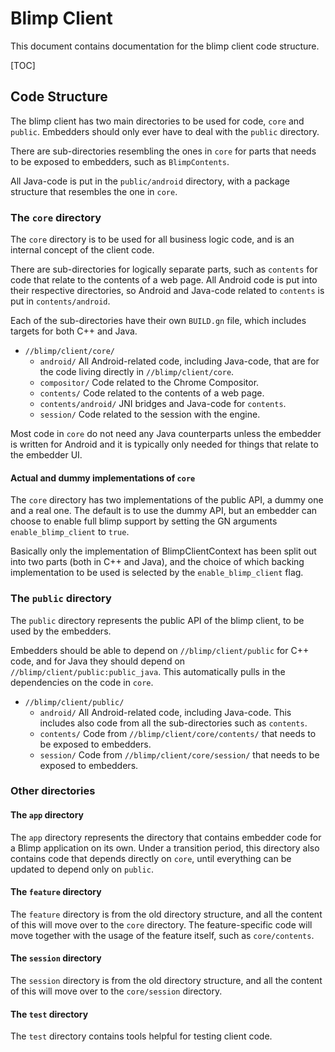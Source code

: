 # Blimp Client

This document contains documentation for the blimp client code structure.

[TOC]

## Code Structure

The blimp client has two main directories to be used for code, `core` and
`public`. Embedders should only ever have to deal with the `public` directory.

There are sub-directories resembling the ones in `core` for parts that needs to
be exposed to embedders, such as `BlimpContents`.

All Java-code is put in the `public/android` directory, with a package structure
that resembles the one in `core`.

### The `core` directory

The `core` directory is to be used for all business logic code, and is an
internal concept of the client code.

There are sub-directories for logically separate parts, such as `contents` for
code that relate to the contents of a web page. All Android code is put into
their respective directories, so Android and Java-code related to `contents`
is put in `contents/android`.

Each of the sub-directories have their own `BUILD.gn` file, which includes
targets for both C++ and Java.

*   `//blimp/client/core/`
    *    `android/` All Android-related code, including Java-code, that are for
         the code living directly in `//blimp/client/core`.
    *    `compositor/` Code related to the Chrome Compositor.
    *    `contents/` Code related to the contents of a web page.
    *    `contents/android/` JNI bridges and Java-code for `contents`.
    *    `session/` Code related to the session with the engine.

Most code in `core` do not need any Java counterparts unless the embedder is
written for Android and it is typically only needed for things that relate to
the embedder UI.

#### Actual and dummy implementations of `core`

The `core` directory has two implementations of the public API, a dummy one
and a real one. The default is to use the dummy API, but an embedder can choose
to enable full blimp support by setting the GN arguments `enable_blimp_client`
to `true`.

Basically only the implementation of BlimpClientContext has been split out into
two parts (both in C++ and Java), and the choice of which backing implementation
to be used is selected by the `enable_blimp_client` flag.

### The `public` directory

The `public` directory represents the public API of the blimp client, to be
used by the embedders.

Embedders should be able to depend on `//blimp/client/public` for C++ code,
and for Java they should depend on `//blimp/client/public:public_java`. This
automatically pulls in the dependencies on the code in `core`.

*   `//blimp/client/public/`
    *    `android/` All Android-related code, including Java-code. This includes
         also code from all the sub-directories such as `contents`.
    *    `contents/` Code from `//blimp/client/core/contents/` that needs to be
         exposed to embedders.
    *    `session/` Code from `//blimp/client/core/session/` that needs to be
          exposed to embedders.

### Other directories

#### The `app` directory

The `app` directory represents the directory that contains embedder code for
a Blimp application on its own. Under a transition period, this directory
also contains code that depends directly on `core`, until everything can be
updated to depend only on `public`.

#### The `feature` directory

The `feature` directory is from the old directory structure, and all the content
of this will move over to the `core` directory. The feature-specific code will
move together with the usage of the feature itself, such as `core/contents`.

#### The `session` directory

The `session` directory is from the old directory structure, and all the content
of this will move over to the `core/session` directory.

#### The `test` directory

The `test` directory contains tools helpful for testing client code.
